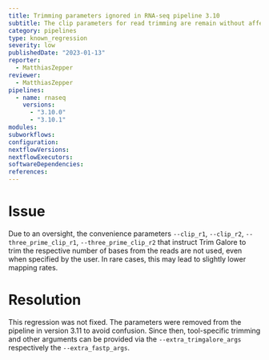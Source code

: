```yaml
---
title: Trimming parameters ignored in RNA-seq pipeline 3.10
subtitle: The clip parameters for read trimming are remain without affect for that pipeline version
category: pipelines
type: known_regression
severity: low
publishedDate: "2023-01-13"
reporter:
  - MatthiasZepper
reviewer:
  - MatthiasZepper
pipelines:
  - name: rnaseq
    versions:
      - "3.10.0"
      - "3.10.1"
modules:
subworkflows:
configuration:
nextflowVersions:
nextflowExecutors:
softwareDependencies:
references:
---
```


# Issue

Due to an oversight, the convenience parameters `--clip_r1`, `--clip_r2`, `--three_prime_clip_r1`, `--three_prime_clip_r2` that instruct Trim Galore to trim the respective number of bases from the reads are not used, even when specified by the user.
In rare cases, this may lead to slightly lower mapping rates.

# Resolution

This regression was not fixed.
The parameters were removed from the pipeline in version 3.11 to avoid confusion.
Since then, tool-specific trimming and other arguments can be provided via the `--extra_trimgalore_args` respectively the `--extra_fastp_args`.
